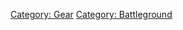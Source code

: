 [Category: Gear](Category:_Gear "wikilink") [Category:
Battleground](Category:_Battleground "wikilink")

